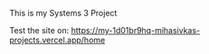 This is my Systems 3 Project

Test the site on:
https://my-1d01br9hq-mihasivkas-projects.vercel.app/home
